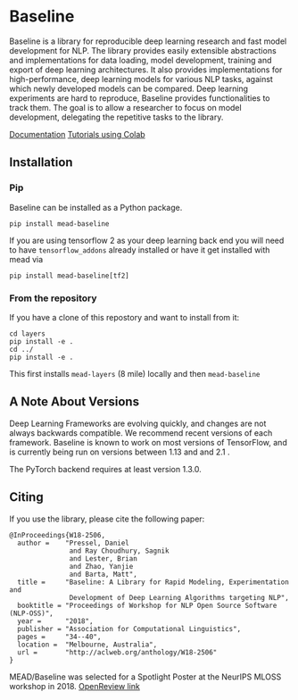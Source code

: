 # Baseline

Baseline is a library for reproducible deep learning research and fast model
development for NLP. The library provides easily extensible abstractions and
implementations for data loading, model development, training and export of deep
learning architectures. It also provides implementations for high-performance,
deep learning models for various NLP tasks, against which newly developed models
can be compared. Deep learning experiments are hard to reproduce, Baseline
provides functionalities to track them. The goal is to allow a researcher to
focus on model development, delegating the repetitive tasks to the library.

[Documentation](https://github.com/dpressel/mead-baseline/blob/master/docs/main.md)
[Tutorials using Colab](https://github.com/dpressel/mead-tutorials)

## Installation

### Pip

Baseline can be installed as a Python package.

`pip install mead-baseline`

If you are using tensorflow 2 as your deep learning back end you will need to have
`tensorflow_addons` already installed or have it get installed with mead via

`pip install mead-baseline[tf2]`


### From the repository

If you have a clone of this repostory and want to install from it:

```
cd layers
pip install -e .
cd ../
pip install -e .
```

This first installs `mead-layers` (8 mile) locally and then `mead-baseline`

## A Note About Versions

Deep Learning Frameworks are evolving quickly, and changes are not always
backwards compatible. We recommend recent versions of each framework. Baseline
is known to work on most versions of TensorFlow, and is currently being run on
versions between 1.13 and and 2.1 .

The PyTorch backend requires at least version 1.3.0.

## Citing

If you use the library, please cite the following paper:

```
@InProceedings{W18-2506,
  author =    "Pressel, Daniel
               and Ray Choudhury, Sagnik
               and Lester, Brian
               and Zhao, Yanjie
               and Barta, Matt",
  title =     "Baseline: A Library for Rapid Modeling, Experimentation and
               Development of Deep Learning Algorithms targeting NLP",
  booktitle = "Proceedings of Workshop for NLP Open Source Software (NLP-OSS)",
  year =      "2018",
  publisher = "Association for Computational Linguistics",
  pages =     "34--40",
  location =  "Melbourne, Australia",
  url =       "http://aclweb.org/anthology/W18-2506"
}
```

MEAD/Baseline was selected for a Spotlight Poster at the NeurIPS MLOSS workshop in 2018.  [OpenReview link](https://openreview.net/forum?id=r1xEb7J15Q)
